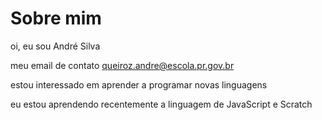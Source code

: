 # Sobre mim 

oi, eu sou André Silva

meu email de contato queiroz.andre@escola.pr.gov.br

estou interessado em aprender a programar novas linguagens

eu estou aprendendo recentemente a linguagem de JavaScript e Scratch
